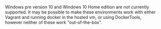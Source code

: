 Windows pre version 10 and Windows 10 Home edition are not currently supported.
It may be possible to make these environments work with either Vagrant and running docker in the hosted vm, or using DockerTools, however neither of these work "out-of-the-box". 
